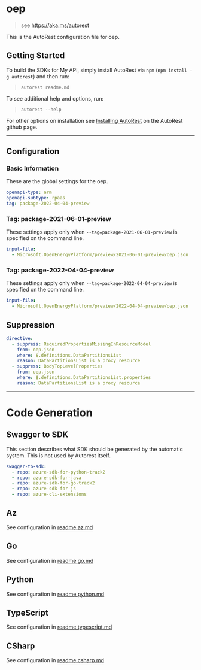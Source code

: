 # oep

> see https://aka.ms/autorest

This is the AutoRest configuration file for oep.

## Getting Started

To build the SDKs for My API, simply install AutoRest via `npm` (`npm install -g autorest`) and then run:

> `autorest readme.md`

To see additional help and options, run:

> `autorest --help`

For other options on installation see [Installing AutoRest](https://aka.ms/autorest/install) on the AutoRest github page.

---

## Configuration

### Basic Information

These are the global settings for the oep.

```yaml
openapi-type: arm
openapi-subtype: rpaas
tag: package-2022-04-04-preview
```

### Tag: package-2021-06-01-preview

These settings apply only when `--tag=package-2021-06-01-preview` is specified on the command line.

```yaml $(tag) == 'package-2021-06-01-preview'
input-file:
  - Microsoft.OpenEnergyPlatform/preview/2021-06-01-preview/oep.json
```

### Tag: package-2022-04-04-preview

These settings apply only when `--tag=package-2022-04-04-preview` is specified on the command line.

```yaml $(tag) == 'package-2022-04-04-preview'
input-file:
  - Microsoft.OpenEnergyPlatform/preview/2022-04-04-preview/oep.json
```

## Suppression
``` yaml
directive:
  - suppress: RequiredPropertiesMissingInResourceModel
    from: oep.json
    where: $.definitions.DataPartitionsList
    reason: DataPartitionsList is a proxy resource
  - suppress: BodyTopLevelProperties
    from: oep.json
    where: $.definitions.DataPartitionsList.properties
    reason: DataPartitionsList is a proxy resource
```    
---

# Code Generation

## Swagger to SDK

This section describes what SDK should be generated by the automatic system.
This is not used by Autorest itself.


```yaml $(swagger-to-sdk)
swagger-to-sdk:
  - repo: azure-sdk-for-python-track2
  - repo: azure-sdk-for-java
  - repo: azure-sdk-for-go-track2
  - repo: azure-sdk-for-js
  - repo: azure-cli-extensions
```
## Az

See configuration in [readme.az.md](./readme.az.md)

## Go

See configuration in [readme.go.md](./readme.go.md)

## Python

See configuration in [readme.python.md](./readme.python.md)

## TypeScript

See configuration in [readme.typescript.md](./readme.typescript.md)

## CSharp

See configuration in [readme.csharp.md](./readme.csharp.md)

